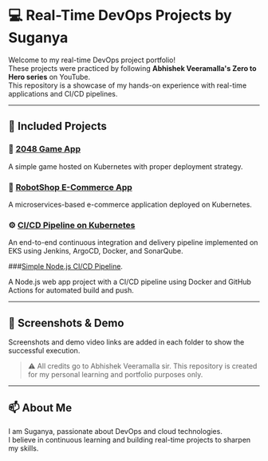 # 💻 Real-Time DevOps Projects by Suganya

Welcome to my real-time DevOps project portfolio!  
These projects were practiced by following **Abhishek Veeramalla's Zero to Hero series** on YouTube.  
This repository is a showcase of my hands-on experience with real-time applications and CI/CD pipelines.

---

## 🚀 Included Projects

### 🔢 [2048 Game App](./2048-game-app)
A simple game hosted on Kubernetes with proper deployment strategy.

### 🛒 [RobotShop E-Commerce App](./robotshop-ecommerce-app)
A microservices-based e-commerce application deployed on Kubernetes.

### ⚙️ [CI/CD Pipeline on Kubernetes](./ci-cd-pipeline)
An end-to-end continuous integration and delivery pipeline implemented on EKS using Jenkins, ArgoCD, Docker, and SonarQube.

###[Simple Node.js CI/CD Pipeline](./nodejs-ci-cd-project).

A Node.js web app project with a CI/CD pipeline using Docker and GitHub Actions for automated build and push.

---

## 📸 Screenshots & Demo

Screenshots and demo video links are added in each folder to show the successful execution.

> ⚠️ All credits go to Abhishek Veeramalla sir. This repository is created for my personal learning and portfolio purposes only.

---

## 📫 About Me

I am Suganya, passionate about DevOps and cloud technologies.  
I believe in continuous learning and building real-time projects to sharpen my skills.

